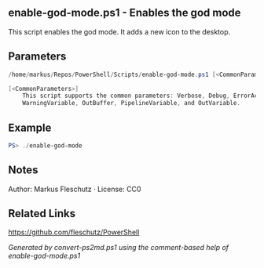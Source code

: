 ## enable-god-mode.ps1 - Enables the god mode

This script enables the god mode. It adds a new icon to the desktop.

## Parameters
```powershell
/home/markus/Repos/PowerShell/Scripts/enable-god-mode.ps1 [<CommonParameters>]

[<CommonParameters>]
    This script supports the common parameters: Verbose, Debug, ErrorAction, ErrorVariable, WarningAction, 
    WarningVariable, OutBuffer, PipelineVariable, and OutVariable.
```

## Example
```powershell
PS> ./enable-god-mode

```

## Notes
Author: Markus Fleschutz · License: CC0

## Related Links
https://github.com/fleschutz/PowerShell

*Generated by convert-ps2md.ps1 using the comment-based help of enable-god-mode.ps1*
